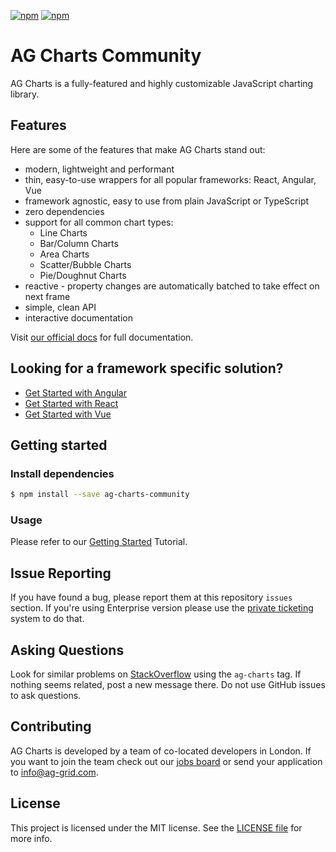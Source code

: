 [![npm](https://img.shields.io/npm/dm/ag-charts-community.svg)](https://www.npmjs.com/package/ag-charts-community)
[![npm](https://img.shields.io/npm/dt/ag-charts-community.svg)](https://www.npmjs.com/package/ag-charts-community)

# AG Charts Community

AG Charts is a fully-featured and highly customizable JavaScript charting library.

## Features

Here are some of the features that make AG Charts stand out:

* modern, lightweight and performant
* thin, easy-to-use wrappers for all popular frameworks: React, Angular, Vue
* framework agnostic, easy to use from plain JavaScript or TypeScript
* zero dependencies
* support for all common chart types:
    * Line Charts
    * Bar/Column Charts
    * Area Charts
    * Scatter/Bubble Charts
    * Pie/Doughnut Charts
* reactive - property changes are automatically batched to take effect on next frame
* simple, clean API
* interactive documentation

Visit [our official docs](https://www.ag-grid.com/javascript-charts/overview/?utm_source=ag-charts-readme&utm_medium=repository&utm_campaign=github) for full documentation.

## Looking for a framework specific solution?

* [Get Started with Angular](https://www.ag-grid.com/angular-charts/overview/?utm_source=ag-charts-readme&utm_medium=repository&utm_campaign=github)
* [Get Started with React](https://www.ag-grid.com/react-charts/overview/?utm_source=ag-charts-readme&utm_medium=repository&utm_campaign=github)
* [Get Started with Vue](https://www.ag-grid.com/vue-charts/overview/?utm_source=ag-charts-readme&utm_medium=repository&utm_campaign=github)

## Getting started

### Install dependencies

```sh
$ npm install --save ag-charts-community
```

### Usage

Please refer to our [Getting Started](https://www.ag-grid.com/javascript-charts/getting-started/) Tutorial.

## Issue Reporting

If you have found a bug, please report them at this repository `issues` section. If you're using Enterprise version please use the [private ticketing](https://ag-grid.zendesk.com/) system to do that.

## Asking Questions

Look for similar problems on [StackOverflow](https://stackoverflow.com/questions/tagged/ag-charts) using the `ag-charts` tag. If nothing seems related, post a new message there. Do not use GitHub issues to ask questions.

## Contributing

AG Charts is developed by a team of co-located developers in London. If you want to join the team check out our [jobs board](https://www.ag-grid.com/ag-grid-jobs-board/?utm_source=ag-charts-readme&utm_medium=repository&utm_campaign=github) or send your application to info@ag-grid.com.

## License

This project is licensed under the MIT license. See the [LICENSE file](./LICENSE.txt) for more info.
